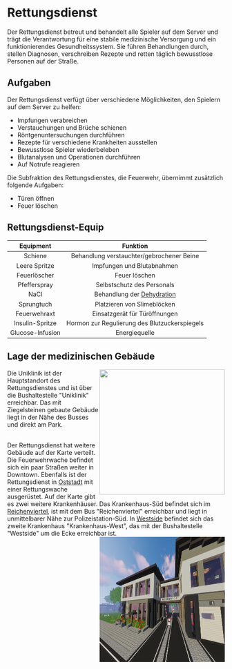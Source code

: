 # Rettungsdienst
   
Der Rettungsdienst betreut und behandelt alle Spieler auf dem Server und trägt die Verantwortung für eine stabile medizinische Versorgung und ein funktionierendes Gesundheitssystem. Sie führen Behandlungen durch, stellen Diagnosen, verschreiben Rezepte und retten täglich bewusstlose Personen auf der Straße. 

## Aufgaben
Der Rettungsdienst verfügt über verschiedene Möglichkeiten, den Spielern auf dem Server zu helfen:

* Impfungen verabreichen  
* Verstauchungen und Brüche schienen  
* Röntgenuntersuchungen durchführen  
* Rezepte für verschiedene Krankheiten ausstellen  
* Bewusstlose Spieler wiederbeleben  
* Blutanalysen und Operationen durchführen  
* Auf Notrufe reagieren  

Die Subfraktion des Rettungsdienstes, die Feuerwehr, übernimmt zusätzlich folgende Aufgaben:  
* Türen öffnen  
* Feuer löschen  

## Rettungsdienst-Equip

| Equipment | Funktion |
|:-:|:-:|
| Schiene | Behandlung verstauchter/gebrochener Beine |
| Leere Spritze | Impfungen und Blutabnahmen |
| Feuerlöscher | Feuer löschen |
| Pfefferspray | Selbstschutz des Personals |
| NaCl | Behandlung der [Dehydration](../../pages/krankheiten/dehydration.md) |
| Sprungtuch | Platzieren von Slimeblöcken |
| Feuerwehraxt | Einsatzgerät für Türöffnungen |
| Insulin-Spritze | Hormon zur Regulierung des Blutzuckerspiegels |
| Glucose-Infusion | Energiequelle |

## Lage der medizinischen Gebäude 
<!--- Hier kommt ein Bild von Uniklinik --> 
<img align="right" width="290" height="290" src="..//../assets/image/fraktionen/Uniklinik.png">
Die Uniklinik ist der Hauptstandort des Rettungsdienstes und ist über die Bushaltestelle "Uniklinik" erreichbar. Das mit Ziegelsteinen gebaute Gebäude liegt in der Nähe des Busses und direkt am Park. 
<br><br>

Der Rettungsdienst hat weitere Gebäude auf der Karte verteilt. Die Feuerwehrwache befindet sich ein paar Straßen weiter in Downtown. Ebenfalls ist der Rettungsdienst in [Oststadt](../../pages/gebiete/oststadt.md) mit einer Rettungswache ausgerüstet.
Auf der Karte gibt es zwei weitere Krankenhäuser. Das Krankenhaus-Süd befindet sich im [Reichenviertel](../../pages/gebiete/reichenviertel.md), ist mit dem Bus "Reichenviertel" erreichbar und liegt in unmittelbarer Nähe zur Polizeistation-Süd. In [Westside](../../pages/gebiete/westside.md) befindet sich das zweite Krankenhaus "Krankenhaus-West", das mit der Bushaltestelle "Westside" um die Ecke erreichbar ist.
<img align="right" width="290" height="290" src="../../assets/image/fraktionen/Feuerwehrwache.png">


